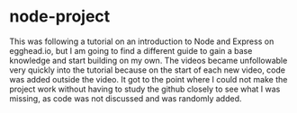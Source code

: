 # node-project
This was following a tutorial on an introduction to Node and Express on egghead.io, but I am going to find a different guide to gain a base knowledge and start building on my own. The videos became unfollowable very quickly into the tutorial because on the start of each new video, code was added outside the video. It got to the point where I could not make the project work without having to study the github closely to see what I was missing, as code was not discussed and was randomly added.
